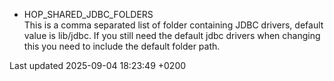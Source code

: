 <div id="header">

</div>

<div id="content">

<div class="dlist">

  - HOP\_SHARED\_JDBC\_FOLDERS  
    This is a comma separated list of folder containing JDBC drivers, default value is lib/jdbc. If you still need the default jdbc drivers when changing this you need to include the default folder path.

</div>

</div>

<div id="footer">

<div id="footer-text">

Last updated 2025-09-04 18:23:49 +0200

</div>

</div>
